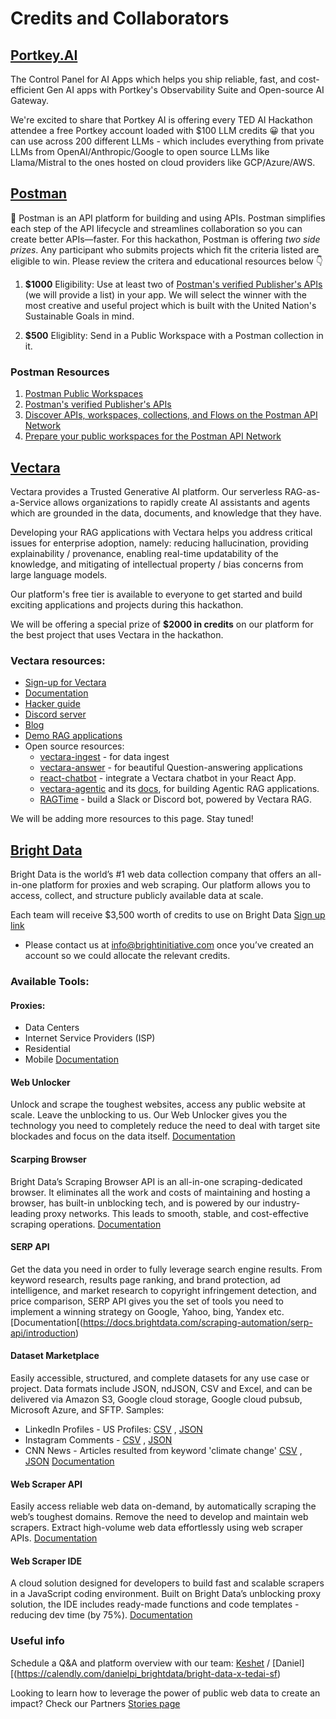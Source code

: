 # Credits and Collaborators

## [Portkey.AI](https://portkey.ai/) 

The Control Panel for AI Apps which helps you ship reliable, fast, and cost-efficient Gen AI apps with Portkey's Observability Suite and Open-source AI Gateway. 

We're excited to share that Portkey AI is offering every TED AI Hackathon attendee a free Portkey account loaded with $100 LLM credits 😀 that you can use across 200 different LLMs - which includes everything from private LLMs from OpenAI/Anthropic/Google to open source LLMs like Llama/Mistral to the ones hosted on cloud providers like GCP/Azure/AWS.

## [Postman](https://postman.com/) 

🚀 Postman is an API platform for building and using APIs. Postman simplifies each step of the API lifecycle and streamlines collaboration so you can create better APIs—faster.
For this hackathon, Postman is offering _two side prizes_. Any participant who submits projects which fit the criteria listed are eligible to win. Please review the critera and educational resources below 👇

1. **$1000**
Eligibility: Use at least two of [Postman's verified Publisher's APIs](https://www.postman.com/explore) (we will provide a list) in your app. We will select the winner with the most creative and useful project which is built with the United Nation's Sustainable Goals in mind.

1. **$500**
Eligiblity: Send in a Public Workspace with a Postman collection in it.


### Postman Resources
1. [Postman Public Workspaces](https://learning.postman.com/docs/collaborating-in-postman/using-workspaces/public-workspaces/)
2. [Postman's verified Publisher's APIs](https://www.postman.com/explore)
3. [Discover APIs, workspaces, collections, and Flows on the Postman API Network](https://learning.postman.com/docs/getting-started/first-steps/exploring-public-api-network/)
4. [Prepare your public workspaces for the Postman API Network](https://learning.postman.com/docs/collaborating-in-postman/public-api-network/organizing-your-workspace)


## [Vectara](https://vectara.com/) 

Vectara provides a Trusted Generative AI platform. Our serverless RAG-as-a-Service allows organizations to rapidly create AI assistants and agents which are grounded in the data, documents, and knowledge that they have. 

Developing your RAG applications with Vectara helps you address critical issues for enterprise adoption, namely: reducing hallucination, providing explainability / provenance, enabling real-time updatability of the knowledge, and mitigating of intellectual property / bias concerns from large language models.

Our platform's free tier is available to everyone to get started and build exciting applications and projects during this hackathon.

We will be offering a special prize of **$2000 in credits** on our platform for the best project that uses Vectara in the hackathon.

### Vectara resources:
* [Sign-up for Vectara](https://console.vectara.com/signup/?utm_source=event&utm_medium=hackathon&utm_term=DevRel&utm_content=TED-AI&utm_campaign=event-hackathon-DevRel-TED-AI)
* [Documentation](https://docs.vectara.com/docs)
* [Hacker guide](https://vectara.com/hacker-guide/)
* [Discord server](https://discord.com/invite/GFb8gMz6UH)
* [Blog](https://vectara.com/blog/)
* [Demo RAG applications](https://vectara.com/demos/)
* Open source resources: 
  * [vectara-ingest](https://github.com/vectara/vectara-ingest) - for data ingest
  * [vectara-answer](https://github.com/vectara/vectara-answer) - for beautiful Question-answering applications
  * [react-chatbot](https://vectara.github.io/react-chatbot/) - integrate a Vectara chatbot in your React App.
  * [vectara-agentic](https://pypi.org/project/vectara-agentic/) and its [docs](https://vectara.github.io/vectara-agentic-docs/), for building Agentic RAG applications.
  * [RAGTime](https://github.com/vectara/ragtime) - build a Slack or Discord bot, powered by Vectara RAG.

We will be adding more resources to this page. Stay tuned!

## [Bright Data](https://brightdata.com/) 

Bright Data is the world’s #1 web data collection company that offers an all-in-one platform for proxies and web scraping. Our platform allows you to access, collect, and structure publicly available data at scale.

Each team will receive $3,500 worth of credits to use on Bright Data 
[Sign up link](https://forms.gle/yuXQhQzWJoufU9oi6) 
* Please contact us at [info@brightinitiative.com](info@brightinitiative.com?subject=TEDAI%20SF%20Hackathon%3A%20I%20just%20opened%20an%20account%20on%20BD!) once you’ve created an account so we could allocate the relevant credits.

### Available Tools:
#### Proxies:
* Data Centers
* Internet Service Providers (ISP)
* Residential
* Mobile
[Documentation](https://docs.brightdata.com/proxy-networks/introduction)

#### Web Unlocker
Unlock and scrape the toughest websites, access any public website at scale. Leave the unblocking to us. Our Web Unlocker gives you the technology you need to completely reduce the need to deal with target site blockades and focus on the data itself.
[Documentation](https://docs.brightdata.com/scraping-automation/web-unlocker/introduction)

#### Scarping Browser
Bright Data’s Scraping Browser API is an all-in-one scraping-dedicated browser. It eliminates all the work and costs of maintaining and hosting a browser, has built-in unblocking tech, and is powered by our industry-leading proxy networks. This leads to smooth, stable, and cost-effective scraping operations.
[Documentation](https://docs.brightdata.com/scraping-automation/scraping-browser/introduction)

#### SERP API
Get the data you need in order to fully leverage search engine results. From keyword research, results page ranking, and brand protection, ad intelligence, and market research to copyright infringement detection, and price comparison, SERP API gives you the set of tools you need to implement a winning strategy on Google, Yahoo, bing, Yandex etc.
[Documentation[(https://docs.brightdata.com/scraping-automation/serp-api/introduction)

#### Dataset Marketplace
Easily accessible, structured, and complete datasets for any use case or project. Data formats include JSON, ndJSON, CSV and Excel, and can be delivered via Amazon S3, Google cloud storage, Google cloud pubsub, Microsoft Azure, and SFTP.
Samples: 
* LinkedIn Profiles - US Profiles: [CSV](https://drive.google.com/file/d/1f6rozAKuhm2VwJsrhOATTXccMo1Lq1Gh/view?usp=sharing) , [JSON](https://drive.google.com/open?id=1f87rd5T6DpJUPg8LvsH9jhBeVc9APuBP&usp=drive_fs)
* Instagram Comments - [CSV](https://drive.google.com/open?id=1f9ZawmMtFJ_vXH3QQ0Z97bLA-5iiBAgT&usp=drive_fs) , [JSON](https://drive.google.com/open?id=1f9bbdupubqPXOXdiCbBXhvxlq-pimC4W&usp=drive_fs)
* CNN News - Articles resulted from  keyword 'climate change' [CSV](https://drive.google.com/file/d/1f179fZAXo34_oMn_re4XDGHjUc1RJBC7/view?usp=sharing) , [JSON](https://drive.google.com/file/d/1f1i-_GKkuukL-HQiegGtm5knFuYFtqCO/view?usp=sharing)
[Documentation](https://docs.brightdata.com/datasets/marketplace/browse-the-marketplace)

#### Web Scraper API
Easily access reliable web data on-demand, by automatically scraping the web’s toughest domains.
Remove the need to develop and maintain web scrapers. 
Extract high-volume web data effortlessly using web scraper APIs.
[Documentation](https://docs.brightdata.com/scraping-automation/web-data-apis/web-scraper-api/overview)

#### Web Scraper IDE
A cloud solution designed for developers to build fast
and scalable scrapers in a JavaScript coding environment. 
Built on Bright Data’s unblocking proxy solution, the IDE includes ready-made functions and code templates - reducing dev time (by 75%).
[Documentation](https://docs.brightdata.com/scraping-automation/web-scraper-ide/introduction)

### Useful info
Schedule a Q&A and platform overview with our team:
[Keshet](https://calendly.com/keshet_brightdata/bright-data-x-tedai-san-francisco-hackathon) / [Daniel][(https://calendly.com/danielpi_brightdata/bright-data-x-tedai-sf)  

Looking to learn how to leverage the power of public web data to create an impact?
Check our Partners [Stories page](https://brightinitiative.com/partners-stories) 
